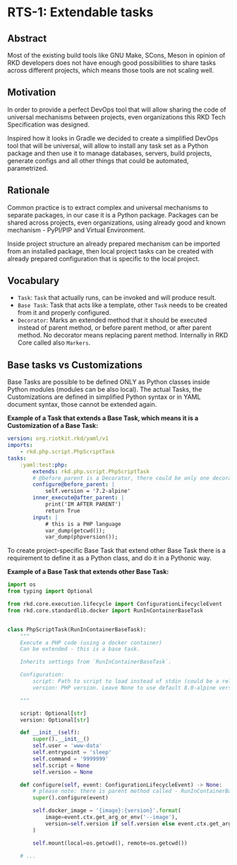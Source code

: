 RTS-1: Extendable tasks
=======================

Abstract
--------

Most of the existing build tools like GNU Make, SCons, Meson in opinion of RKD developers does not have enough good
possibilities to share tasks across different projects, which means those tools are not scaling well.

Motivation
----------

In order to provide a perfect DevOps tool that will allow sharing the code of universal mechanisms between projects, even organizations
this RKD Tech Specification was designed.

Inspired how it looks in Gradle we decided to create a simplified DevOps tool that will be universal, will allow to install any task set as a Python package
and then use it to manage databases, servers, build projects, generate configs and all other things that could be automated, parametrized.

Rationale
---------

Common practice is to extract complex and universal mechanisms to separate packages, in our case it is a Python package.
Packages can be shared across projects, even organizations, using already good and known mechanism - PyPI/PIP and Virtual Environment.

Inside project structure an already prepared mechanism can be imported from an installed package, then local project tasks can be created
with already prepared configuration that is specific to the local project.

Vocabulary
----------

- `Task`: `Task` that actually runs, can be invoked and will produce result.
- `Base Task`: Task that acts like a template, other `Task` needs to be created from it and properly configured.
- `Decorator`: Marks an extended method that it should be executed instead of parent method, or before parent method, or after parent method. No decorator means replacing parent method. Internally in RKD Core called also `Markers`.


Base tasks vs Customizations
----------------------------

Base Tasks are possible to be defined ONLY as Python classes inside Python modules (modules can be also local).
The actual Tasks, the Customizations are defined in simplified Python syntax or in YAML document syntax, those cannot be extended again.

**Example of a Task that extends a Base Task, which means it is a Customization of a Base Task:**

```yaml
version: org.riotkit.rkd/yaml/v1
imports:
    - rkd.php.script.PhpScriptTask
tasks:
    :yaml:test:php:
        extends: rkd.php.script.PhpScriptTask
        # @before_parent is a Decorator, there could be only one decorator used
        configure@before_parent: |
            self.version = '7.2-alpine'
        inner_execute@after_parent: |
            print('IM AFTER PARENT')
            return True
        input: |
            # this is a PHP language
            var_dump(getcwd());
            var_dump(phpversion());
```

To create project-specific Base Task that extend other Base Task there is a requirement to define it as a Python class, and do it in a Pythonic way.

**Example of a Base Task that extends other Base Task:**

```python
import os
from typing import Optional

from rkd.core.execution.lifecycle import ConfigurationLifecycleEvent
from rkd.core.standardlib.docker import RunInContainerBaseTask


class PhpScriptTask(RunInContainerBaseTask):
    """
    Execute a PHP code (using a docker container)
    Can be extended - this is a base task.

    Inherits settings from `RunInContainerBaseTask`.

    Configuration:
        script: Path to script to load instead of stdin (could be a relative path)
        version: PHP version. Leave None to use default 8.0-alpine version

    """

    script: Optional[str]
    version: Optional[str]

    def __init__(self):
        super().__init__()
        self.user = 'www-data'
        self.entrypoint = 'sleep'
        self.command = '9999999'
        self.script = None
        self.version = None

    def configure(self, event: ConfigurationLifecycleEvent) -> None:
        # please note: there is parent method called - RunInContainerBaseTask.configure(event)
        super().configure(event)

        self.docker_image = '{image}:{version}'.format(
            image=event.ctx.get_arg_or_env('--image'),
            version=self.version if self.version else event.ctx.get_arg_or_env('--php')
        )

        self.mount(local=os.getcwd(), remote=os.getcwd())
        
    # ...
```
